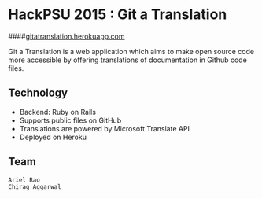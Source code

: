 HackPSU 2015 : Git a Translation
=============

####[gitatranslation.herokuapp.com](http://gitatranslation.herokuapp.com)

Git a Translation is a web application which aims to make open source code more accessible by offering translations of documentation in Github code files.

Technology
------------------------------
 - Backend: Ruby on Rails
 - Supports public files on GitHub
 - Translations are powered by Microsoft Translate API
 - Deployed on Heroku

Team
-----------------------------
```
Ariel Rao
Chirag Aggarwal
```